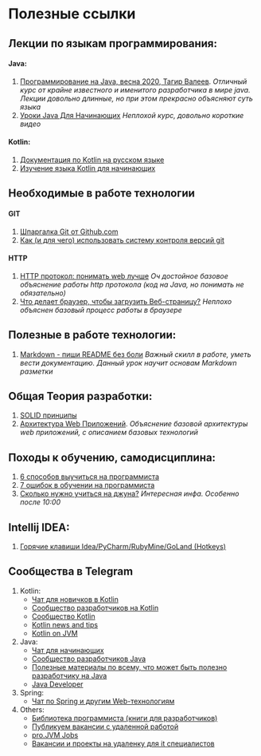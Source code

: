 # Полезные ссылки

## Лекции по языкам программирования:
#### Java:
1. [Программирование на Java, весна 2020, Тагир Валеев](https://www.youtube.com/watch?v=ygEo5LHHXSI&list=PLlb7e2G7aSpRZSRZxANkvpYC82BXUzCTY).
*Отличный курс от крайне известного и именитого разработчика в мире java. Лекции довольно длинные, но при этом прекрасно объясняют суть языка*
2. [Уроки Java Для Начинающих](https://www.youtube.com/watch?v=igYgzTW8Ois&list=PLatpBlqT9NV7EAuzH0cn91VtV7Bmr4NE_&index=6)
*Неплохой курс, довольно короткие видео*

#### Kotlin:
1. [Документация по Kotlin на русском языке](https://kotlinlang.ru/)
2. [Изучение языка Kotlin для начинающих](https://www.youtube.com/watch?v=DjDL5cjLYwE&list=PL0lO_mIqDDFUP-pEWtX7mrnmoP4Hxxp6y)

## Необходимые в работе технологии
#### GIT
1. [Шпаргалка Git от Github.com](https://github.github.com/training-kit/downloads/ru/github-git-cheat-sheet/)
2. [Как (и для чего) использовать систему контроля версий git](https://www.youtube.com/watch?v=wvqiGJu3YmQ&list=PLsQAG1V_t58Cd5Anx_wJ7-KIzCA8SPOa1)

#### HTTP
1. [HTTP протокол: понимать web лучше](https://www.youtube.com/watch?v=C_QZtajkDf0)
*Оч достойное базовое объяснение работы http протокола (код на Java, но понимать не обязательно)*
2. [Что делает браузер, чтобы загрузить Веб-страницу?](https://www.youtube.com/watch?v=ylG8_d9Qk1U)
*Неплохо объяснен базовый процесс работы в браузере*

## Полезные в работе технологии:
1. [Markdown - пиши README без боли](https://www.youtube.com/watch?v=FFBTGdEMrQ4)
*Важный скилл в работе, уметь вести документацию. Данный урок научит основам Markdown разметки*

## Общая Теория разработки:
1. [SOLID принципы](https://www.youtube.com/playlist?list=PLmqFxxywkatQNWLG1IZYUhKoQrnuZHqaK)
2. [Архитектура Web Приложений](https://www.youtube.com/watch?v=9mZmc6a0tmM).
*Объяснение базовой архитектуры web приложений, с описанием базовых технологий*

## Походы к обучению, самодисциплина:
1. [6 способов выучиться на программиста](https://www.youtube.com/watch?v=rSQsU_nxtKw)
2. [7 ошибок в обучении на программиста](https://www.youtube.com/watch?v=oH2RJNILkLs)
3. [Сколько нужно учиться на джуна?](https://www.youtube.com/watch?v=CjZAuJnA7pA)
*Интересная инфа. Особенно после 10:00*

## Intellij IDEA:
1. [Горячие клавиши Idea/PyCharm/RubyMine/GoLand (Hotkeys)](https://www.youtube.com/watch?v=lArM1o0SoMw)

## Сообщества в Telegram

1. Kotlin:
    - [Чат для новичков в Kotlin](https://t.me/kotlin_start)
    - [Сообщество разработчиков на Kotlin](https://t.me/kotlin_lang)
    - [Сообщество Kotlin](https://t.me/KotlinLangRu)
    - [Kotlin news and tips](https://t.me/TheDailyKotlin)
    - [Kotlin on JVM](https://t.me/kotlin_jvm)
2. Java:
    - [Чат для начинающих](https://t.me/javastart)
    - [Сообщество разработчиков Java](https://t.me/jvmchat)
    - [Полезные материалы по всему, что может быть полезно разработчику на Java](https://t.me/javaproglib)
    - [Java Developer](https://t.me/java_developer)
3. Spring:
    - [Чат по Spring и другим Web-технологиям](https://t.me/springframeworkio)
4. Others:
    - [Библиотека программиста (книги для разработчиков)](https://t.me/oproger)
    - [Публикуем вакансии с удаленной работой](https://t.me/remotelist)
    - [pro.JVM Jobs](https://t.me/jvmjobs)
    - [Вакансии и проекты на удаленку для it специалистов](https://t.me/Remoteit)